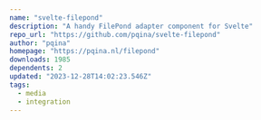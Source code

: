 ```yaml
---
name: "svelte-filepond"
description: "A handy FilePond adapter component for Svelte"
repo_url: "https://github.com/pqina/svelte-filepond"
author: "pqina"
homepage: "https://pqina.nl/filepond"
downloads: 1985
dependents: 2
updated: "2023-12-28T14:02:23.546Z"
tags: 
  - media
  - integration
---
```

